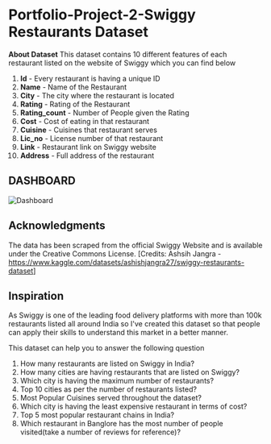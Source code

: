 # Portfolio-Project-2-Swiggy Restaurants Dataset 

**About Dataset**
This dataset contains 10 different features of each restaurant listed on the website of Swiggy which you can find below

1.  **Id** - Every restaurant is having a unique ID
2.  **Name** - Name of the Restaurant
3.  **City** - The city where the restaurant is located
4.  **Rating** - Rating of the Restaurant
5.  **Rating_count** - Number of People given the Rating
6.  **Cost** - Cost of eating in that restaurant
7.  **Cuisine** - Cuisines that restaurant serves
8.  **Lic_no** - License number of that restaurant
9.  **Link** - Restaurant link on Swiggy website
10.  **Address** - Full address of the restaurant



## DASHBOARD

![Dashboard](https://github.com/AdarshJha5/Portfolio-Project-2-Swiggy/assets/153823115/95fb61ce-725b-426f-ba22-834ff1f9e2f1)

## Acknowledgments

The data has been scraped from the official Swiggy Website and is available under the Creative Commons License.
[Credits: Ashsih Jangra - https://www.kaggle.com/datasets/ashishjangra27/swiggy-restaurants-dataset]

## Inspiration

As Swiggy is one of the leading food delivery platforms with more than 100k restaurants listed all around India so I've created this dataset so that people can apply their skills to understand this market in a better manner.

This dataset can help you to answer the following question

1. How many restaurants are listed on Swiggy in India?
2. How many cities are having restaurants that are listed on Swiggy?
3. Which city is having the maximum number of restaurants?
4. Top 10 cities as per the number of restaurants listed?
5. Most Popular Cuisines served throughout the dataset?
6. Which city is having the least expensive restaurant in terms of cost?
7. Top 5 most popular restaurant chains in India?
8. Which restaurant in Banglore has the most number of people visited(take a number of reviews for reference)?
